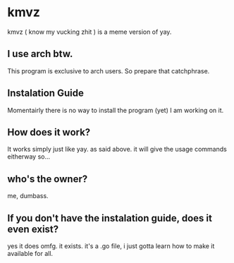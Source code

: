 # kmvz
kmvz ( know my vucking zhit ) is a meme version of yay.

## I use arch btw.  

This program is exclusive to arch users. So prepare that catchphrase.

## Instalation Guide                                                                                        

Momentairly there is no way to install the program (yet) I am working on it.

## How does it work?

It works simply just like yay. as said above. it will give the usage commands eitherway so...

## who's the owner?

me, dumbass.

## If you don't have the instalation guide, does it even exist?

yes it does omfg. it exists. it's a .go file, i just gotta learn how to make it available for all.
